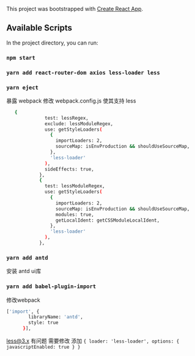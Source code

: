 This project was bootstrapped with [Create React App](https://github.com/facebook/create-react-app).

## Available Scripts

In the project directory, you can run:

### `npm start`

### `yarn add react-router-dom axios less-loader less`

### `yarn eject`

暴露 webpack
修改 webpack.config.js 
使其支持 less
```sh
   {
              test: lessRegex,
              exclude: lessModuleRegex,
              use: getStyleLoaders(
                {
                  importLoaders: 2,
                  sourceMap: isEnvProduction && shouldUseSourceMap,
                },
                'less-loader'
              ),
              sideEffects: true,
            },
            {
              test: lessModuleRegex,
              use: getStyleLoaders(
                {
                  importLoaders: 2,
                  sourceMap: isEnvProduction && shouldUseSourceMap,
                  modules: true,
                  getLocalIdent: getCSSModuleLocalIdent,
                },
                'less-loader'
              ),
            },
``` 

### `yarn add antd`
安装 antd ui库

### `yarn add babel-plugin-import`
修改webpack
```sh
['import', {
        libraryName: 'antd',
        style: true
      }],
```

less@3.x 有问题
需要修改 添加 `{ loader: 'less-loader', options: { javascriptEnabled: true } }`
